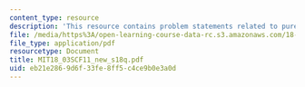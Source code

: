 ```yaml
---
content_type: resource
description: 'This resource contains problem statements related to pure resonance. '
file: /media/https%3A/open-learning-course-data-rc.s3.amazonaws.com/18-03sc-differential-equations-fall-2011/eb21e2869d6f33fe8ff5c4ce9b0e3a0d_MIT18_03SCF11_new_s18q.pdf
file_type: application/pdf
resourcetype: Document
title: MIT18_03SCF11_new_s18q.pdf
uid: eb21e286-9d6f-33fe-8ff5-c4ce9b0e3a0d
---
```

